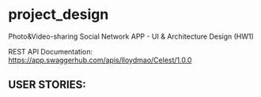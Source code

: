 # project_design
Photo&amp;Video-sharing Social Network APP -  UI &amp; Architecture Design (HW1)

REST API Documentation:
https://app.swaggerhub.com/apis/lloydmao/Celest/1.0.0

## USER STORIES:
